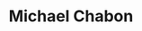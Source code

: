 ---
title: Michael Chabon
author_slug: michael_chabon
wikipedia_url: https://en.wikipedia.org/wiki/Michael_Chabon
wikipedia_summary: |
  Michael Chabon is an American novelist, screenwriter, columnist, and short story writer. Born in Washington, D.C., he studied at Carnegie Mellon University for one year before transferring to the University of Pittsburgh, graduating in 1984. He subsequently received a Master of Fine Arts in creative writing from the University of California, Irvine.
layout: author
---